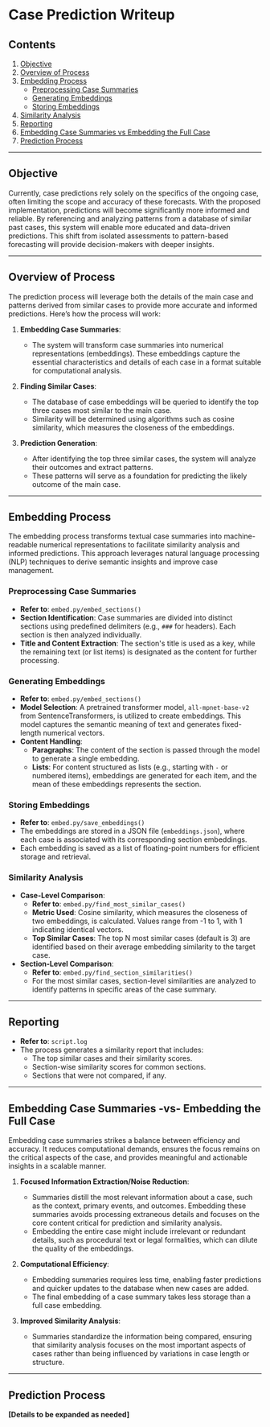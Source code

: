 # Case Prediction Writeup  

## Contents  
1. [Objective](#objective)  
2. [Overview of Process](#overview-of-process)  
3. [Embedding Process](#embedding-process)  
    - [Preprocessing Case Summaries](#preprocessing-case-summaries)  
    - [Generating Embeddings](#generating-embeddings)  
    - [Storing Embeddings](#storing-embeddings)  
4. [Similarity Analysis](#similarity-analysis)  
5. [Reporting](#reporting)  
6. [Embedding Case Summaries vs Embedding the Full Case](#embedding-case-summaries-vs-embedding-the-full-case)  
7. [Prediction Process](#prediction-process)  

---

## Objective  
Currently, case predictions rely solely on the specifics of the ongoing case, often limiting the scope and accuracy of these forecasts. With the proposed implementation, predictions will become significantly more informed and reliable. By referencing and analyzing patterns from a database of similar past cases, this system will enable more educated and data-driven predictions. This shift from isolated assessments to pattern-based forecasting will provide decision-makers with deeper insights.  

---

## Overview of Process  
The prediction process will leverage both the details of the main case and patterns derived from similar cases to provide more accurate and informed predictions. Here’s how the process will work:  

1. **Embedding Case Summaries**:  
   - The system will transform case summaries into numerical representations (embeddings). These embeddings capture the essential characteristics and details of each case in a format suitable for computational analysis.  

2. **Finding Similar Cases**:  
   - The database of case embeddings will be queried to identify the top three cases most similar to the main case.  
   - Similarity will be determined using algorithms such as cosine similarity, which measures the closeness of the embeddings.  

3. **Prediction Generation**:  
   - After identifying the top three similar cases, the system will analyze their outcomes and extract patterns.  
   - These patterns will serve as a foundation for predicting the likely outcome of the main case.  

---

## Embedding Process  
The embedding process transforms textual case summaries into machine-readable numerical representations to facilitate similarity analysis and informed predictions. This approach leverages natural language processing (NLP) techniques to derive semantic insights and improve case management.  

### Preprocessing Case Summaries  
- **Refer to**: `embed.py/embed_sections()`  
- **Section Identification**: Case summaries are divided into distinct sections using predefined delimiters (e.g., `###` for headers). Each section is then analyzed individually.  
- **Title and Content Extraction**: The section's title is used as a key, while the remaining text (or list items) is designated as the content for further processing.  

### Generating Embeddings  
- **Refer to**: `embed.py/embed_sections()`  
- **Model Selection**: A pretrained transformer model, `all-mpnet-base-v2` from SentenceTransformers, is utilized to create embeddings. This model captures the semantic meaning of text and generates fixed-length numerical vectors.  
- **Content Handling**:  
  - **Paragraphs**: The content of the section is passed through the model to generate a single embedding.  
  - **Lists**: For content structured as lists (e.g., starting with `-` or numbered items), embeddings are generated for each item, and the mean of these embeddings represents the section.  

### Storing Embeddings  
- **Refer to**: `embed.py/save_embeddings()`  
- The embeddings are stored in a JSON file (`embeddings.json`), where each case is associated with its corresponding section embeddings.  
- Each embedding is saved as a list of floating-point numbers for efficient storage and retrieval.  

### Similarity Analysis  
- **Case-Level Comparison**:
    - **Refer to**: `embed.py/find_most_similar_cases()`  
    - **Metric Used**: Cosine similarity, which measures the closeness of two embeddings, is calculated. Values range from -1 to 1, with 1 indicating identical vectors.  
    - **Top Similar Cases**: The top N most similar cases (default is 3) are identified based on their average embedding similarity to the target case.  
- **Section-Level Comparison**:
    - **Refer to**: `embed.py/find_section_similarities()`  
    - For the most similar cases, section-level similarities are analyzed to identify patterns in specific areas of the case summary.  

---

## Reporting  
- **Refer to**: `script.log`  
- The process generates a similarity report that includes:  
  - The top similar cases and their similarity scores.  
  - Section-wise similarity scores for common sections.  
  - Sections that were not compared, if any.  

---

## Embedding Case Summaries -vs- Embedding the Full Case  
Embedding case summaries strikes a balance between efficiency and accuracy. It reduces computational demands, ensures the focus remains on the critical aspects of the case, and provides meaningful and actionable insights in a scalable manner.  

1. **Focused Information Extraction/Noise Reduction**:  
   - Summaries distill the most relevant information about a case, such as the context, primary events, and outcomes. Embedding these summaries avoids processing extraneous details and focuses on the core content critical for prediction and similarity analysis.  
   - Embedding the entire case might include irrelevant or redundant details, such as procedural text or legal formalities, which can dilute the quality of the embeddings.  

2. **Computational Efficiency**:  
   - Embedding summaries requires less time, enabling faster predictions and quicker updates to the database when new cases are added.  
   - The final embedding of a case summary takes less storage than a full case embedding.  

3. **Improved Similarity Analysis**:  
   - Summaries standardize the information being compared, ensuring that similarity analysis focuses on the most important aspects of cases rather than being influenced by variations in case length or structure.  

---

## Prediction Process  
**[Details to be expanded as needed]**  
